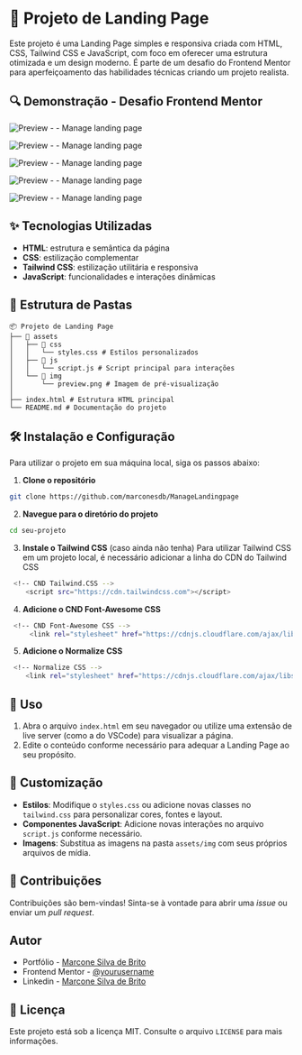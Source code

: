 # 🚀 Projeto de Landing Page

Este projeto é uma Landing Page simples e responsiva criada com HTML, CSS, Tailwind CSS e JavaScript, com foco em oferecer uma estrutura otimizada e um design moderno. É parte de um desafio do Frontend Mentor para aperfeiçoamento das habilidades técnicas criando um projeto realista.

## 🔍 Demonstração - Desafio Frontend Mentor 



![Preview - - Manage landing page]('./design/desktop-design.jpg')

![Preview - - Manage landing page]('./design/active-states.jpg')

![Preview - - Manage landing page]('./design/desktop-preview.jpg')

![Preview - - Manage landing page]('./design/mobile-navigation.jpg')

![Preview - - Manage landing page]('./design/mobile-design.jpg')


## ✨ Tecnologias Utilizadas

* **HTML**: estrutura e semântica da página
* **CSS**: estilização complementar
* **Tailwind CSS**: estilização utilitária e responsiva
* **JavaScript**: funcionalidades e interações dinâmicas

## 📁 Estrutura de Pastas

```
📦 Projeto de Landing Page
├── 📂 assets
│   ├── 📂 css
│   │   └── styles.css # Estilos personalizados
│   ├── 📂 js
│   │   └── script.js # Script principal para interações
│   └── 📂 img
│       └── preview.png # Imagem de pré-visualização
│
├── index.html # Estrutura HTML principal
└── README.md # Documentação do projeto
```

## 🛠️ Instalação e Configuração

Para utilizar o projeto em sua máquina local, siga os passos abaixo:

1. **Clone o repositório**

```bash
git clone https://github.com/marconesdb/ManageLandingpage
```

2. **Navegue para o diretório do projeto**

```bash
cd seu-projeto
```

3. **Instale o Tailwind CSS** (caso ainda não tenha) 
Para utilizar Tailwind CSS em um projeto local, é necessário adicionar a linha do CDN do Tailwind CSS

```bash
 <!-- CND Tailwind.CSS -->
    <script src="https://cdn.tailwindcss.com"></script>
```
 
4. **Adicione o CND Font-Awesome CSS** 
```bash
 <!-- CND Font-Awesome CSS -->
     <link rel="stylesheet" href="https://cdnjs.cloudflare.com/ajax/libs/font-awesome/6.0.0-beta3/css/all.min.css">
```

5. **Adicione o Normalize CSS** 
```bash
 <!-- Normalize CSS -->
    <link rel="stylesheet" href="https://cdnjs.cloudflare.com/ajax/libs/normalize/8.0.1/normalize.min.css" integrity="sha512-NhSC1YmyruXifcj/KFRWoC561YpHpc5Jtzgvbuzx5VozKpWvQ+4nXhPdFgmx8xqexRcpAglTj9sIBWINXa8x5w==" crossorigin="anonymous" referrerpolicy="no-referrer" /> 
```


## 🚀 Uso

1. Abra o arquivo `index.html` em seu navegador ou utilize uma extensão de live server (como a do VSCode) para visualizar a página.
2. Edite o conteúdo conforme necessário para adequar a Landing Page ao seu propósito.

## 🎨 Customização

* **Estilos**: Modifique o `styles.css` ou adicione novas classes no `tailwind.css` para personalizar cores, fontes e layout.
* **Componentes JavaScript**: Adicione novas interações no arquivo `script.js` conforme necessário.
* **Imagens**: Substitua as imagens na pasta `assets/img` com seus próprios arquivos de mídia.

## 🤝 Contribuições

Contribuições são bem-vindas! Sinta-se à vontade para abrir uma *issue* ou enviar um *pull request*.

## Autor

- Portfólio - [Marcone Silva de Brito](https://layout-novo-portfolio.vercel.app/)
- Frontend Mentor - [@yourusername](https://www.frontendmentor.io/profile/yourusername)
- Linkedin - [Marcone Silva de Brito](https://www.linkedin.com/in/marconesb?lipi=urn%3Ali%3Apage%3Ad_flagship3_profile_view_base_contact_details%3B8r3ohDXHRcuGjkpr%2BaKfCA%3D%3D)

## 📝 Licença

Este projeto está sob a licença MIT. Consulte o arquivo `LICENSE` para mais informações.

